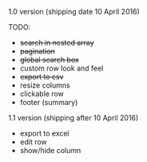 1.0 version (shipping date 10 April 2016)

TODO:

- ~~search in nested array~~
- ~~pagination~~
- ~~global search box~~
- custom row look and feel
- ~~export to csv~~
- resize columns
- clickable row
- footer (summary)

1.1 version (shipping after 10 April 2016)
- export to excel
- edit row
- show/hide column